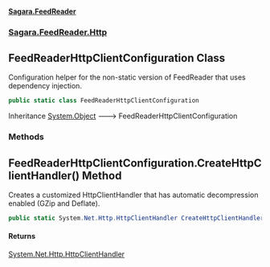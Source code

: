 #### [Sagara.FeedReader](index.md 'index')
### [Sagara.FeedReader.Http](index.md#Sagara.FeedReader.Http 'Sagara.FeedReader.Http')

## FeedReaderHttpClientConfiguration Class

Configuration helper for the non-static version of FeedReader that uses  
dependency injection.

```csharp
public static class FeedReaderHttpClientConfiguration
```

Inheritance [System.Object](https://docs.microsoft.com/en-us/dotnet/api/System.Object 'System.Object') &#129106; FeedReaderHttpClientConfiguration
### Methods

<a name='Sagara.FeedReader.Http.FeedReaderHttpClientConfiguration.CreateHttpClientHandler()'></a>

## FeedReaderHttpClientConfiguration.CreateHttpClientHandler() Method

Creates a customized HttpClientHandler that has automatic decompression enabled (GZip and Deflate).

```csharp
public static System.Net.Http.HttpClientHandler CreateHttpClientHandler();
```

#### Returns
[System.Net.Http.HttpClientHandler](https://docs.microsoft.com/en-us/dotnet/api/System.Net.Http.HttpClientHandler 'System.Net.Http.HttpClientHandler')